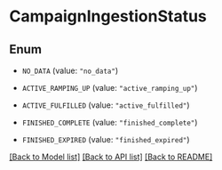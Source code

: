 # CampaignIngestionStatus

## Enum


* `NO_DATA` (value: `"no_data"`)

* `ACTIVE_RAMPING_UP` (value: `"active_ramping_up"`)

* `ACTIVE_FULFILLED` (value: `"active_fulfilled"`)

* `FINISHED_COMPLETE` (value: `"finished_complete"`)

* `FINISHED_EXPIRED` (value: `"finished_expired"`)


[[Back to Model list]](../README.md#documentation-for-models) [[Back to API list]](../README.md#documentation-for-api-endpoints) [[Back to README]](../README.md)


